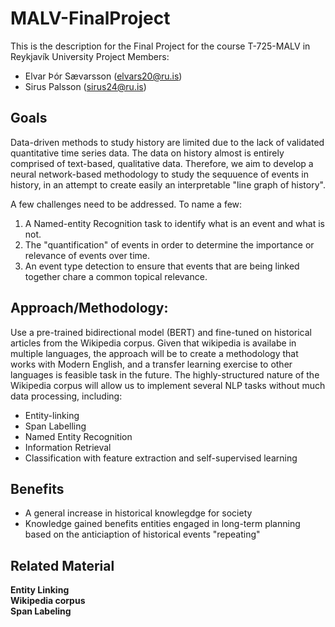 # MALV-FinalProject
This is the description for the Final Project for the course T-725-MALV in Reykjavík University
Project Members:
- Elvar Þór Sævarsson (elvars20@ru.is)
- Sirus Palsson (sirus24@ru.is)

## Goals
Data-driven methods to study history are limited due to the lack of validated quantitative time series data. The data on history almost is entirely comprised of text-based, qualitative data. Therefore, we aim to develop a neural network-based methodology to study the sequuence of events in history, in an attempt to create easily an interpretable "line graph of history".

A few challenges need to be addressed. To name a few:
1. A Named-entity Recognition task to identify what is an event and what is not. 
2. The "quantification" of events in order to determine the importance or relevance of events over time.
3. An event type detection to ensure that events that are being linked together chare a common topical relevance.

## Approach/Methodology:
Use a pre-trained bidirectional model (BERT) and fine-tuned on historical articles from the Wikipedia corpus. Given that wikipedia is availabe in multiple languages, the approach will be to create a methodology that works with Modern English, and a transfer learning exercise to other languages is feasible task in the future. The highly-structured nature of the Wikipedia corpus will allow us to implement several NLP tasks without much data processing, including:
- Entity-linking
- Span Labelling
- Named Entity Recognition
- Information Retrieval
- Classification with feature extraction and self-supervised learning

## Benefits
- A general increase in historical knowlegdge for society
- Knowledge gained benefits entities engaged in long-term planning based on the anticiaption of historical events "repeating"





## Related Material
**Entity Linking**<br>
**Wikipedia corpus**<br>
**Span Labeling** <br>
